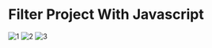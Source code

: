 # Filter Project With Javascript
 
![1](https://user-images.githubusercontent.com/99664429/201535038-2994d8d0-efae-45f9-8a7a-13ef47f922c5.png)
![2](https://user-images.githubusercontent.com/99664429/201535040-400a9176-214f-4128-9f1b-b45d718a81d6.png)
![3](https://user-images.githubusercontent.com/99664429/201535042-3312f72b-6923-4e81-9b45-83729200b2e8.png)
